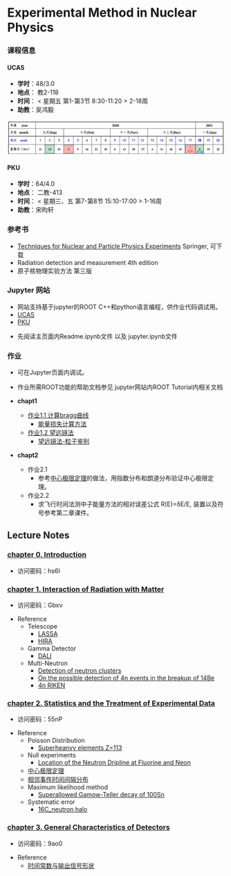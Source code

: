 # Experimental Method in Nuclear Physics

### 课程信息
#### UCAS
- **学时**：48/3.0
- **地点**： 教2-118 
- **时间**： < 星期五 第1-第3节 8:30-11:20 > 2-18周
- **助教**：吴鸿毅
<img src="fig/schedule.png" alt="image-20200916223640565" style="zoom:50%;" />

#### PKU
- **学时**：64/4.0
- **地点**： 二教-413
- **时间**： < 星期三、五 第7-第8节 15:10-17:00 > 1-16周
- **助教**：宋昀轩

### 参考书 
 - [Techniques for Nuclear and Particle Physics Experiments](https://link.springer.com/book/10.1007%2F978-3-642-57920-2) Springer, 可下载
 - Radiation detection and measurement 4th edition
 - 原子核物理实验方法 第三版
 

### Jupyter 网站
 - 网站支持基于jupyter的ROOT C++和python语言编程，供作业代码调试用。
 - [UCAS](https://cn-zz-bgp.sakurafrp.com:35822)
 - [PKU](https://162.105.54.124:8888)


 * 先阅读主页面内Readme.ipynb文件 以及 jupyter.ipynb文件
 

### 作业

- 可在Jupyter页面内调试。
- 作业所需ROOT功能的帮助文档参见 jupyter网站内ROOT Tutorial内相关文档


- **chapt1**
   * [作业1.1 计算bragg曲线](https://zhihuanli.github.io/Experimental-Method-in-Nuclear-Physics/chapt1/coursework1.1/1.1_bragg_curve.html)
      * [能量损失计算方法](https://zhihuanli.github.io/Experimental-Method-in-Nuclear-Physics/chapt1/energy%20loss/eloss_calculation.html)
   * [作业1.2 望远镜法](https://zhihuanli.github.io/Experimental-Method-in-Nuclear-Physics/chapt1/coursework1.2/1.2_telescope.html)
      * [望远镜法-粒子鉴别](https://zhihuanli.github.io/Experimental-Method-in-Nuclear-Physics/chapt1/telescope/telescope.html)
- **chapt2**
   * 作业2.1 
     * 参考[中心极限定理](https://zhihuanli.github.io/Experimental-Method-in-Nuclear-Physics/chapt2/2.centerlimit.html)的做法，用指数分布和朗道分布验证中心极限定理。
   * 作业2.2
     * 求飞行时间法测中子能量方法的相对误差公式 R(E)=δE/E, 装置以及符号参考第二章课件。 

## Lecture Notes

### [chapter 0. Introduction](https://disk.pku.edu.cn:443/link/B810999F9FAD1D8ED89A4378FA45C65B) 
 - 访问密码：hs6I

### [chapter 1. Interaction of Radiation with Matter](https://disk.pku.edu.cn:443/link/61D229EF3028094EAA5AAD67A3DC6A48)
 - 访问密码：Gbxv
 * Reference
   * Telescope
     * [LASSA](https://zhihuanli.github.io/Experimental-Method-in-Nuclear-Physics/chapt1/ref/LASSA_telescope.pdf)
     * [HIRA](https://zhihuanli.github.io/Experimental-Method-in-Nuclear-Physics/chapt1/ref/HIRA_telescope.pdf)
   * Gamma Detector
     * [DALI](https://zhihuanli.github.io/Experimental-Method-in-Nuclear-Physics/chapt1/ref/DALI_array.pdf)
   * Multi-Neutron
     * [Detection of neutron clusters](https://zhihuanli.github.io/Experimental-Method-in-Nuclear-Physics/chapt1/ref/PhysRevC.65.044006_Detection_of_neutron_clusters.pdf)
     * [On the possible detection of 4n events in the breakup of 14Be](https://zhihuanli.github.io/Experimental-Method-in-Nuclear-Physics/chapt1/ref/On_the_possible_detection_of_4n_events_in_the_breakup_of_14Be.pdf)
     * [4n RIKEN](https://zhihuanli.github.io/Experimental-Method-in-Nuclear-Physics/chapt1/ref/PhysRevLett.116.052501.pdf)
    
### [chapter 2. Statistics and the Treatment of Experimental Data](https://disk.pku.edu.cn:443/link/5F450612A7DBB29B72E85401F539AEDB)
- 访问密码：55nP
 * Reference
     * Poisson Distribution
       * [Superheanvy elements Z=113](https://zhihuanli.github.io/Experimental-Method-in-Nuclear-Physics/chapt2/ref/JPSJ103201.pdf)
     * Null experiments
       * [Location of the Neutron Dripline at Fluorine and Neon](https://zhihuanli.github.io/Experimental-Method-in-Nuclear-Physics/chapt2/ref/PhysRevLett.123.212501.pdf)
     * [中心极限定理](https://zhihuanli.github.io/Experimental-Method-in-Nuclear-Physics/chapt2/2.centerlimit.html)
     * [相邻事件时间间隔分布](https://zhihuanli.github.io/Experimental-Method-in-Nuclear-Physics/chapt2/2.distribution_of_time_intervals.html)
     * Maximum likelihood method
       * [Superallowed Gamow-Teller decay of 100Sn](https://zhihuanli.github.io/Experimental-Method-in-Nuclear-Physics/chapt2/ref/Nature_11116.pdf)
     * Systematic error
       * [16C_neutron halo](https://zhihuanli.github.io/Experimental-Method-in-Nuclear-Physics/chapt2/ref/NPA709.103.16C_halo.pdf) 
### [chapter 3. General Characteristics of Detectors](https://disk.pku.edu.cn:443/link/C3A886EB2E7717B0A912F082D8016C38)
 - 访问密码：9ao0
 * Reference
     * [时间常数与输出信号形状](https://nbviewer.jupyter.org/github/pkuNucexp/experimental-methods/blob/master/chapt3/time%20constant%20RC.ipynb)
